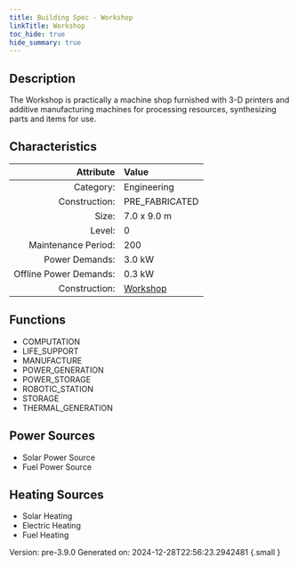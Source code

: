```yaml
---
title: Building Spec - Workshop
linkTitle: Workshop
toc_hide: true
hide_summary: true
---
```


## Description
The Workshop is practically a machine shop furnished with 3-D printers and additive manufacturing machines for processing resources, synthesizing parts and items for use.

## Characteristics

| Attribute      | Value |
|--------:|:------|
|Category:|Engineering|
|Construction:|PRE_FABRICATED|
|Size:|7.0 x 9.0 m|
|Level:|0|
|Maintenance Period:|200|
|Power Demands:|3.0 kW|
|Offline Power Demands:|0.3 kW|
|Construction:|[Workshop](/docs/definitions/construction/workshop)|

## Functions
      
- COMPUTATION
- LIFE_SUPPORT
- MANUFACTURE
- POWER_GENERATION
- POWER_STORAGE
- ROBOTIC_STATION
- STORAGE
- THERMAL_GENERATION


## Power Sources
      
- Solar Power Source
- Fuel Power Source

## Heating Sources

- Solar Heating
- Electric Heating
- Fuel Heating

Version: pre-3.9.0 Generated on: 2024-12-28T22:56:23.2942481
{.small }